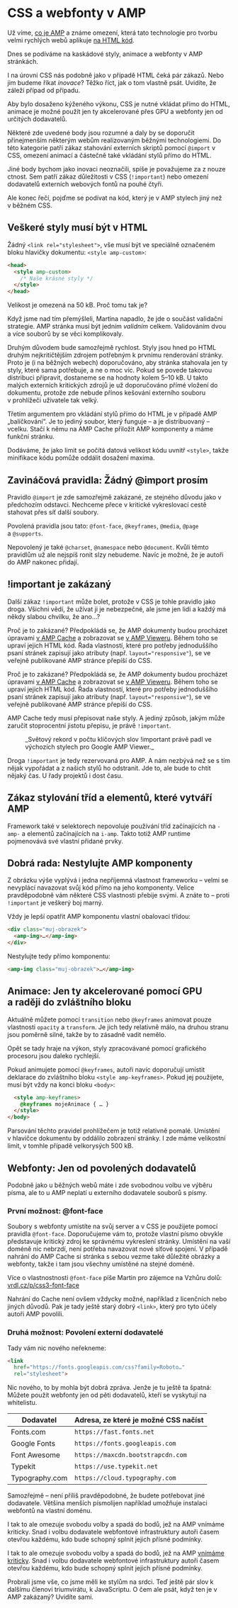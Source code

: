 # CSS a webfonty v AMP

<div class="web-only" markdown="1">

Už víme, [co je AMP](amp.md) a známe omezení, která tato technologie pro tvorbu velmi rychlých webů aplikuje [na HTML kód](amp-html.md).

Dnes se podíváme na kaskádové styly, animace a webfonty v AMP stránkách. 

</div>

I na úrovni CSS nás podobně jako v případě HTML čeká pár zákazů. Nebo jim budeme říkat _inovace_? Těžko říct, jak o tom vlastně psát. Uvidíte, že záleží případ od případu.

<div class="web-only" markdown="1">

Aby bylo dosaženo kýženého výkonu, CSS je nutné vkládat přímo do HTML, animace je možné použít jen ty akcelerované přes GPU a webfonty jen od určitých dodavatelů.

</div>

Některé zde uvedené body jsou rozumné a daly by se doporučit přinejmenším některým webům realizovaným běžnými technologiemi. Do této kategorie patří zákaz stahování externích skriptů pomocí `@import` v CSS, omezení animací a částečně také vkládání stylů přímo do HTML.

<!-- AdSnippet -->

Jiné body bychom jako inovaci neoznačili, spíše je považujeme za z nouze ctnost. Sem patří zákaz důležitosti v CSS (`!important`) nebo omezení dodavatelů externích webových fontů na pouhé čtyři.

Ale konec řečí, pojďme se podívat na kód, který je v AMP stylech jiný než v běžném CSS.

## Veškeré styly musí být v HTML

Žádný `<link rel="stylesheet">`, vše musí být ve speciálně označeném bloku hlavičky dokumentu: `<style amp-custom>`:

```html
<head>
  <style amp-custom>
    /* Naše krásné styly */
  </style>
</head>
```

Velikost je omezená na 50 kB. Proč tomu tak je?

Když jsme nad tím přemýšleli, Martina napadlo, že jde o součást validační strategie. AMP stránka musí být jedním _validním_ celkem. Validováním dvou a více souborů by se věci komplikovaly.

Druhým důvodem bude samozřejmě rychlost. Styly jsou hned po HTML druhým nejkritičtějším zdrojem potřebným k prvnímu renderování stránky. Proto je (i na běžných webech) doporučováno, aby stránka stahovala jen ty styly, které sama potřebuje, a ne o moc víc. Pokud se povede takovou distribuci připravit, dostaneme se na hodnoty kolem 5–10 kB. U takto malých externích kritických zdrojů je už doporučováno přímé vložení do dokumentu, protože zde nebude přínos kešování externího souboru v prohlížeči uživatele tak velký.

Třetím argumentem pro vkládání stylů přímo do HTML je v případě AMP „balíčkování“. Je to jediný soubor, který funguje – a je distribuovaný – vcelku. Stačí k němu na AMP Cache přiložit AMP komponenty a máme funkční stránku.

Dodáváme, že jako limit se počítá datová velikost kódu uvnitř `<style>`, takže minifikace kódu pomůže oddálit dosažení maxima.

## Zavináčová pravidla: Žádný @import prosím

Pravidlo `@import` je zde samozřejmě zakázané, ze stejného důvodu jako v předchozím odstavci. Nechceme přece v kritické vykreslovací cestě stahovat přes síť další soubory.

Povolená pravidla jsou tato: `@font-face`, `@keyframes`, `@media`, `@page` a `@supports`.

Nepovolený je také `@charset`, `@namespace` nebo `@document`. Kvůli těmto pravidlům už ale nejspíš ronit slzy nebudeme. Navíc je možné, že je autoři do AMP nakonec přidají.

## !important je zakázaný

Další zákaz `!important` může bolet, protože v CSS je tohle pravidlo jako droga. Všichni vědí, že užívat ji je nebezpečné, ale jsme jen lidi a každý má někdy slabou chvilku, že ano…?

<div class="ebook-only" markdown="1">

Proč je to zakázané? Předpokládá se, že AMP dokumenty budou procházet úpravami [v AMP Cache](amp-cache.md) a zobrazovat se [v AMP Vieweru](amp-viewer.md). Během toho se upraví jejich HTML kód. Řada vlastností, které pro potřeby jednoduššího psaní stránek zapisují jako atributy (např. `layout="responsive"`), se ve veřejně publikované AMP stránce přepíší do CSS.

</div>

<div class="web-only" markdown="1">

Proč je to zakázané? Předpokládá se, že AMP dokumenty budou procházet úpravami [v AMP Cache](https://medium.com/@pbakaus/why-amp-caches-exist-cd7938da2456) a zobrazovat se [v AMP Vieweru](https://developers.google.com/search/docs/guides/about-amp). Během toho se upraví jejich HTML kód. Řada vlastností, které pro potřeby jednoduššího psaní stránek zapisují jako atributy (např. `layout="responsive"`), se ve veřejně publikované AMP stránce přepíší do CSS.

</div>

AMP Cache tedy musí přepisovat naše styly. A jediný způsob, jakým může zaručit stoprocentní jistotu přepisu, je právě `!important`.

<figure>
<img src="../dist/images/original/vdamp/amp-css-ukazka.png" alt="">
<figcaption markdown="1">
_Světový rekord v počtu klíčových slov !important právě padl ve výchozích stylech pro Google AMP Viewer._
</figcaption>
</figure>

Droga `!important` je tedy rezervovaná pro AMP. A nám nezbývá než se s tím nějak vypořádat a z našich stylů ho odstranit. Jde to, ale bude to chtít nějaký čas. U řady projektů i dost času.

## Zákaz stylování tříd a elementů, které vytváří AMP

Framework také v selektorech nepovoluje používání tříd začínajících na `-amp-` a elementů začínajících na `i-amp`. Takto totiž AMP runtime pojmenovává své vlastní přidané prvky.

## Dobrá rada: Nestylujte AMP komponenty

Z obrázku výše vyplývá i jedna nepříjemná vlastnost frameworku – velmi se nevyplácí navazovat svůj kód přímo na jeho komponenty. Velice pravděpodobně vám některé CSS vlastnosti přebije svými. A znáte to – proti `!important` je veškerý boj marný.

Vždy je lepší opatřit AMP komponentu vlastní obalovací třídou:

```html
<div class="muj-obrazek">
  <amp-img>…</amp-img>
</div>
```

Nestylujte tedy přímo komponentu:

```html
<amp-img class="muj-obrazek">…</amp-img>
```

## Animace: Jen ty akcelerované pomocí GPU a raději do zvláštního bloku

Aktuálně můžete pomocí `transition` nebo `@keyframes` animovat pouze vlastnosti `opacity` a `transform`. Je jich tedy relativně málo, na druhou stranu jsou poměrně silné, takže by to zásadně vadit nemělo.

Opět se tady hraje na výkon, styly zpracovávané pomocí grafického procesoru jsou daleko rychlejší.

Pokud animujete pomocí `@keyframes`, autoři navíc doporučují umístit deklarace do zvláštního bloku `<style amp-keyframes>`. Pokud jej použijete, musí být vždy na konci bloku `<body>`:

```html
  <style amp-keyframes>
    @keyframes mojeAnimace { … }
  </style>
</body>
```

Parsování těchto pravidel prohlížečem je totiž relativně pomalé. Umístění v hlavičce dokumentu by oddálilo zobrazení stránky. I zde máme velikostní limit, v tomhle případě velkorysých 500 kB.

## Webfonty: Jen od povolených dodavatelů

Podobně jako u běžných webů máte i zde svobodnou volbu ve výběru písma, ale to u AMP neplatí u externího dodavatele souborů s písmy.

### První možnost: @font-face

Soubory s webfonty umístíte na svůj server a v CSS je použijete pomocí pravidla `@font-face`. Doporučujeme vám to, protože vlastní písmo obvykle představuje kritický zdroj ke správnému vykreslení stránky. Umístění na vaší doméně nic nebrzdí, není potřeba navazovat nové síťové spojení. V případě nahrání do AMP Cache si stránka s sebou vezme také důležité obrázky a webfonty, takže i tam jsou všechny umístěné na stejné doméně.

<!-- AdSnippet -->

Více o vlastnostnosti `@font-face` píše Martin pro zájemce na Vzhůru dolů: [vrdl.cz/p/css3-font-face](https://www.vzhurudolu.cz/prirucka/css3-font-face)

Nahrání do Cache není ovšem vždycky možné, například z licenčních nebo jiných důvodů. Pak je tady ještě starý dobrý `<link>`, který pro tyto účely autoři AMP povolili.

### Druhá možnost: Povolení externí dodavatelé

Tady vám nic nového neřekneme:

```html
<link
  href="https://fonts.googleapis.com/css?family=Roboto…"
  rel="stylesheet">
```

Nic nového, to by mohla být dobrá zpráva. Jenže je tu ještě ta špatná: Můžete použít webfonty jen od pěti dodavatelů, kteří se vyskytují na whitelistu.

|Dodavatel   |Adresa, ze které je možné CSS načíst|
|------------|------------------------------------|
|Fonts.com   | `https://fast.fonts.net`           |
|Google Fonts| `https://fonts.googleapis.com`     |
|Font Awesome| `https://maxcdn.bootstrapcdn.com`  |
|Typekit     | `https://use.typekit.net`          |
|Typography.com| `https://cloud.typography.com`   |

Samozřejmě – není příliš pravděpodobné, že budete potřebovat jiné dodavatele. Většina menších písmolijen například umožňuje instalaci webfontů na vlastní doménu.

<div class="web-only" markdown="1">

I tak to ale omezuje svobodu volby a spadá do bodů, jež na AMP vnímáme kriticky. Snad i volbu dodavatele webfontové infrastruktury autoři časem otevřou každému, kdo bude schopný splnit jejich přísné podmínky.

</div>

<div class="ebook-only" markdown="1">

I tak to ale omezuje svobodu volby a spadá do bodů, jež na AMP [vnímáme kriticky](amp-kritika-myty.md). Snad i volbu dodavatele webfontové infrastruktury autoři časem otevřou každému, kdo bude schopný splnit jejich přísné podmínky.

Probrali jsme vše, co jsme měli ke stylům na srdci. Teď ještě pár slov k dalšímu členovi triumvirátu, k JavaScriptu. O čem ale psát, když ten je v AMP  zakázaný? Uvidíte sami.

</div>


<!-- AdSnippet -->
